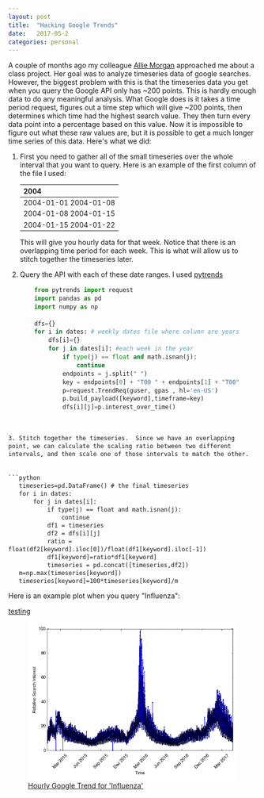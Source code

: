 ```yaml
---
layout: post
title:  "Hacking Google Trends"
date:   2017-05-2
categories: personal
---
```

A couple of months ago my colleague [Allie Morgan](http://allisonmorgan.github.io/) approached me about a class project.  Her goal was to analyze timeseries data of google searches.  However, the biggest problem with this is that the timeseries data you get when you query the Google API only has ~200 points.  This is hardly enough data to do any meaningful analysis.  What Google does is it takes a time period request, figures out a time step which will give ~200 points, then determines which time had the highest search value.  They then turn every data point into a percentage based on this value.  Now it is impossible to figure out what these raw values are, but it is possible to get a much longer time series of this data.  Here's what we did:

1. First you need to gather all of the small timeseries over the whole interval that you want to query.  Here is an example of the first column of the file I used:


	| 2004 | 
	|---------| 
	|2004-01-01 2004-01-08|
	|2004-01-08 2004-01-15|
	|2004-01-15 2004-01-22|


	This will give you hourly data for that week.  Notice that there is an overlapping time period for each week.  This is what will allow us to stitch together the timeseries later.

2. Query the API with each of these date ranges.  I used [pytrends](https://github.com/GeneralMills/pytrends) 

	```python
		from pytrends import request
		import pandas as pd
		import numpy as np

		dfs={} 
		for i in dates: # weekly dates file where column are years
            dfs[i]={}
            for j in dates[i]: #each week in the year
                if type(j) == float and math.isnan(j):
                    continue
                endpoints = j.split(" ")
                key = endpoints[0] + "T00 " + endpoints[1] + "T00"
                p=request.TrendReq(guser, gpas , hl='en-US')
                p.build_payload([keyword],timeframe=key)
                dfs[i][j]=p.interest_over_time()
 ```


3. Stitch together the timeseries.  Since we have an overlapping point, we can calculate the scaling ratio between two different intervals, and then scale one of those intervals to match the other.  


 ```python
    timeseries=pd.DataFrame() # the final timeseries
    for i in dates:
        for j in dates[i]:
            if type(j) == float and math.isnan(j):
                continue
            df1 = timeseries
            df2 = dfs[i][j]
            ratio = float(df2[keyword].iloc[0])/float(df1[keyword].iloc[-1]) 
            df1[keyword]=ratio*df1[keyword]
            timeseries = pd.concat([timeseries,df2])
    m=np.max(timeseries[keyword])
    timeseries[keyword]=100*timeseries[keyword]/m
```



Here is an example plot when you query "Influenza":

[testing](http://samanthamolnar.me/)


<figure>
        <img src="/Images/influenza_hourly.trend.png" {% if include.alt %} alt="{{ include.alt }}" {% endif %} {% if include.width %} width="{{ include.width }}" {% endif %}/>
        <figcaption> <a href="https://github.com/allisonmorgan/google_trends">Hourly Google Trend for 'Influenza'</a></figcaption>
</figure>
